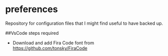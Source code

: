# preferences
Repository for configuration files that I might find useful to have backed up. 

##VsCode steps required
- Download and add Fira Code font from https://github.com/tonsky/FiraCode
